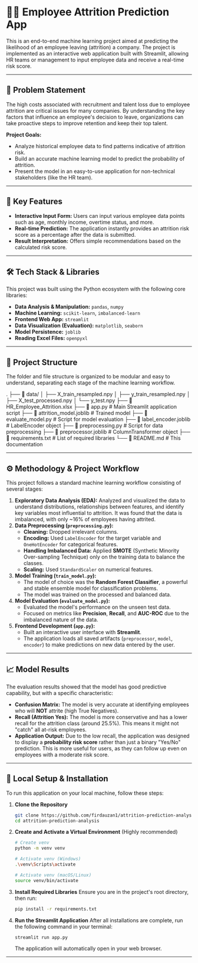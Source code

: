 # 👨‍💼 Employee Attrition Prediction App

This is an end-to-end machine learning project aimed at predicting the likelihood of an employee leaving (attrition) a company. The project is implemented as an interactive web application built with Streamlit, allowing HR teams or management to input employee data and receive a real-time risk score.

---

## 🎯 Problem Statement

The high costs associated with recruitment and talent loss due to employee attrition are critical issues for many companies. By understanding the key factors that influence an employee's decision to leave, organizations can take proactive steps to improve retention and keep their top talent.

**Project Goals:**
* Analyze historical employee data to find patterns indicative of attrition risk.
* Build an accurate machine learning model to predict the probability of attrition.
* Present the model in an easy-to-use application for non-technical stakeholders (like the HR team).

---

## 🚀 Key Features

* **Interactive Input Form:** Users can input various employee data points such as age, monthly income, overtime status, and more.
* **Real-time Prediction:** The application instantly provides an attrition risk score as a percentage after the data is submitted.
* **Result Interpretation:** Offers simple recommendations based on the calculated risk score.

---

## 🛠️ Tech Stack & Libraries

This project was built using the Python ecosystem with the following core libraries:

* **Data Analysis & Manipulation:** `pandas`, `numpy`
* **Machine Learning:** `scikit-learn`, `imbalanced-learn`
* **Frontend Web App:** `streamlit`
* **Data Visualization (Evaluation):** `matplotlib`, `seaborn`
* **Model Persistence:** `joblib`
* **Reading Excel Files:** `openpyxl`

---

## 📂 Project Structure

The folder and file structure is organized to be modular and easy to understand, separating each stage of the machine learning workflow.

.
├── 📂 data/
│   ├── X_train_resampled.npy
│   ├── y_train_resampled.npy
│   ├── X_test_processed.npy
│   └── y_test.npy
├── 📄 HR_Employee_Attrition.xlsx
├── 📄 app.py                     # Main Streamlit application script
├── 📄 attrition_model.joblib     # Trained model
├── 📄 evaluate_model.py          # Script for model evaluation
├── 📄 label_encoder.joblib       # LabelEncoder object
├── 📄 preprocessing.py           # Script for data preprocessing
├── 📄 preprocessor.joblib        # ColumnTransformer object
├── 📄 requirements.txt           # List of required libraries
└── 📄 README.md                  # This documentation

---

## ⚙️ Methodology & Project Workflow

This project follows a standard machine learning workflow consisting of several stages:

1.  **Exploratory Data Analysis (EDA):** Analyzed and visualized the data to understand distributions, relationships between features, and identify key variables most influential to attrition. It was found that the data is imbalanced, with only ~16% of employees having attrited.
2.  **Data Preprocessing (`preprocessing.py`):**
    * **Cleaning:** Dropped irrelevant columns.
    * **Encoding:** Used `LabelEncoder` for the target variable and `OneHotEncoder` for categorical features.
    * **Handling Imbalanced Data:** Applied **SMOTE** (Synthetic Minority Over-sampling Technique) only on the training data to balance the classes.
    * **Scaling:** Used `StandardScaler` on numerical features.
3.  **Model Training (`train_model.py`):**
    * The model of choice was the **Random Forest Classifier**, a powerful and stable ensemble model for classification problems.
    * The model was trained on the processed and balanced data.
4.  **Model Evaluation (`evaluate_model.py`):**
    * Evaluated the model's performance on the unseen test data.
    * Focused on metrics like **Precision**, **Recall**, and **AUC-ROC** due to the imbalanced nature of the data.
5.  **Frontend Development (`app.py`):**
    * Built an interactive user interface with **Streamlit**.
    * The application loads all saved artifacts (`preprocessor`, `model`, `encoder`) to make predictions on new data entered by the user.

---

## 📈 Model Results

The evaluation results showed that the model has good predictive capability, but with a specific characteristic:

* **Confusion Matrix:** The model is very accurate at identifying employees who will **NOT** attrite (high True Negatives).
* **Recall (Attrition Yes):** The model is more conservative and has a lower recall for the attrition class (around 25.5%). This means it might not "catch" all at-risk employees.
* **Application Output:** Due to the low recall, the application was designed to display a **probability risk score** rather than just a binary "Yes/No" prediction. This is more useful for users, as they can follow up even on employees with a moderate risk score.

---

## 🔧 Local Setup & Installation

To run this application on your local machine, follow these steps:

1.  **Clone the Repository**
    ```bash
    git clone https://github.com/firdauzan1/attrition-prediction-analysis.git
    cd attrition-prediction-analysis
    ```

2.  **Create and Activate a Virtual Environment** (Highly recommended)
    ```bash
    # Create venv
    python -m venv venv

    # Activate venv (Windows)
    .\venv\Scripts\activate

    # Activate venv (macOS/Linux)
    source venv/bin/activate
    ```

3.  **Install Required Libraries**
    Ensure you are in the project's root directory, then run:
    ```bash
    pip install -r requirements.txt
    ```

4.  **Run the Streamlit Application**
    After all installations are complete, run the following command in your terminal:
    ```bash
    streamlit run app.py
    ```
    The application will automatically open in your web browser.

---
